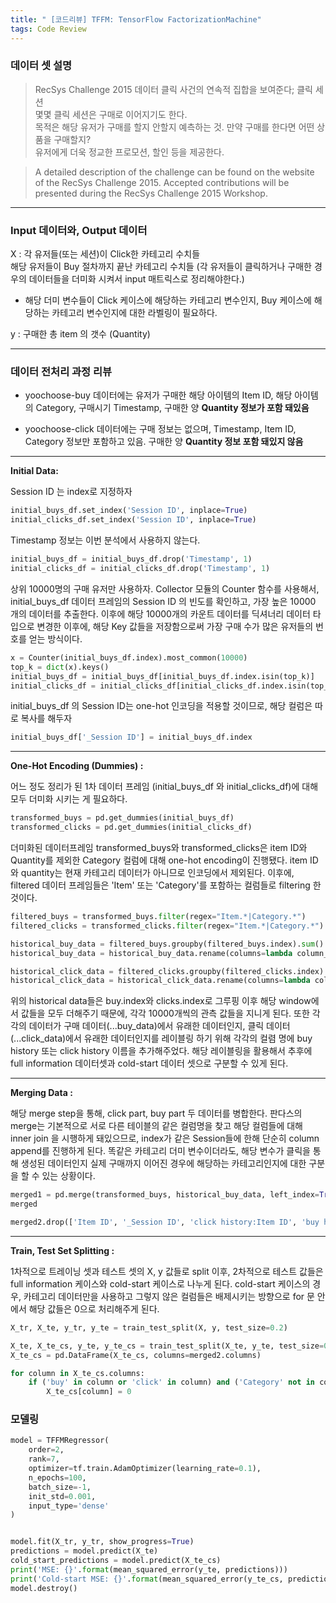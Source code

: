 ```yaml
---
title: " [코드리뷰] TFFM: TensorFlow FactorizationMachine"
tags: Code Review
---
```



### 데이터 셋 설명
>RecSys Challenge 2015 데이터
클릭 사건의 연속적 집합을 보여준다; 클릭 세션<br>
몇몇 클릭 세션은 구매로 이어지기도 한다. <br>
목적은 해당 유저가 구매를 할지 안할지 예측하는 것. 만약 구매를 한다면 어떤 상품을 구매할지?<br>
유저에게 더욱 정교한 프로모션, 할인 등을 제공한다.

>A detailed description of the challenge can be found on the website of the RecSys Challenge 2015.
Accepted contributions will be presented during the RecSys Challenge 2015 Workshop.

---
### Input 데이터와, Output 데이터

X : 각 유저들(또는 세션)이 Click한 카테고리 수치들<br>
 해당 유저들이 Buy 절차까지 끝난 카테고리 수치들 (각 유저들이 클릭하거나 구매한 경우의 데이터들을 더미화 시켜서 input 매트릭스로 정리해야한다.)

 * 해당 더미 변수들이 Click 케이스에 해당하는 카테고리 변수인지, Buy 케이스에 해당하는 카테고리 변수인지에 대한 라벨링이 필요하다.

y : 구매한 총 item 의 갯수 (Quantity)

---

### 데이터 전처리 과정 리뷰
- yoochoose-buy 데이터에는 유저가 구매한 해당 아이템의 Item ID, 해당 아이템의 Category, 구매시기 Timestamp, 구매한 양 **Quantity 정보가 포함 돼있음**<br>

- yoochoose-click 데이터에는 구매 정보는 없으며, Timestamp, Item ID, Category 정보만 포함하고 있음. 구매한 양 **Quantity 정보 포함 돼있지 않음**

---
**Initial Data:** <br>

Session ID 는 index로 지정하자
```python
initial_buys_df.set_index('Session ID', inplace=True)
initial_clicks_df.set_index('Session ID', inplace=True)
```

Timestamp 정보는 이번 분석에서 사용하지 않는다.

~~~python
initial_buys_df = initial_buys_df.drop('Timestamp', 1)
initial_clicks_df = initial_clicks_df.drop('Timestamp', 1)
~~~

상위 10000명의 구매 유저만 사용하자.
Collector 모듈의 Counter 함수를 사용해서, initial_buys_df 데이터 프레임의 Session ID 의 빈도를 확인하고, 가장 높은 10000 개의 데이터를 추출한다. 이후에 해당 10000개의 카운트 데이터를 딕셔너리 데이터 타입으로 변경한 이후에, 해당 Key 값들을 저장함으로써 가장 구매 수가 많은 유저들의 번호를 얻는 방식이다.

~~~python
x = Counter(initial_buys_df.index).most_common(10000)
top_k = dict(x).keys()
initial_buys_df = initial_buys_df[initial_buys_df.index.isin(top_k)]
initial_clicks_df = initial_clicks_df[initial_clicks_df.index.isin(top_k)]
~~~

initial_buys_df 의 Session ID는 one-hot 인코딩을 적용할 것이므로, 해당 컬럼은 따로 복사를 해두자

~~~python
initial_buys_df['_Session ID'] = initial_buys_df.index
~~~

---
**One-Hot Encoding (Dummies) :**<br>

어느 정도 정리가 된 1차 데이터 프레임 (initial_buys_df 와 initial_clicks_df)에 대해 모두 더미화 시키는 게 필요하다.

~~~python
transformed_buys = pd.get_dummies(initial_buys_df)
transformed_clicks = pd.get_dummies(initial_clicks_df)
~~~~

더미화된 데이터프레임 transformed_buys와 transformed_clicks은 item ID와 Quantity를 제외한 Category 컬럼에 대해 one-hot encoding이 진행됐다. item ID와 quantity는 현재 카테고리 데이터가 아니므로 인코딩에서 제외된다. 이후에, filtered 데이터 프레임들은 'Item' 또는 'Category'를 포함하는 컬럼들로 filtering 한 것이다.

~~~python
filtered_buys = transformed_buys.filter(regex="Item.*|Category.*")
filtered_clicks = transformed_clicks.filter(regex="Item.*|Category.*")

historical_buy_data = filtered_buys.groupby(filtered_buys.index).sum()
historical_buy_data = historical_buy_data.rename(columns=lambda column_name: 'buy history:' + column_name)

historical_click_data = filtered_clicks.groupby(filtered_clicks.index).sum()
historical_click_data = historical_click_data.rename(columns=lambda column_name: 'click history:' + column_name)
~~~

위의 historical data들은 buy.index와 clicks.index로 그루핑 이후 해당 window에서 값들을 모두 더해주기 때문에, 각각 10000개씩의 관측 값들을 지니게 된다. 또한 각각의 데이터가 구매 데이터(...buy_data)에서 유래한 데이터인지, 클릭 데이터(...click_data)에서 유래한 데이터인지를 레이블링 하기 위해 각각의 컬렴 명에 buy history 또는 click history 이름을 추가해주었다. 해당 레이블링을 활용해서 추후에 full information 데이터셋과 cold-start 데이터 셋으로 구분할 수 있게 된다.

---
**Merging Data :**<br>

해당 merge step을 통해, click part, buy part 두 데이터를 병합한다. 판다스의 merge는 기본적으로 서로 다른 테이블의 같은 컬럼명을 찾고 해당 컬럼들에 대해 inner join 을 시행하게 돼있으므로, index가 같은 Session들에 한해 단순히 column append를 진행하게 된다. 똑같은 카테고리 더미 변수이더라도, 해당 변수가 클릭을 통해 생성된 데이터인지 실제 구매까지 이어진 경우에 해당하는 카테고리인지에 대한 구분을 할 수 있는 상황이다.

~~~python
merged1 = pd.merge(transformed_buys, historical_buy_data, left_index=True, right_index=True)
merged

merged2.drop(['Item ID', '_Session ID', 'click history:Item ID', 'buy history:Item ID'], 1, inplace=True)
~~~

---

**Train, Test Set Splitting :**<br>

1차적으로 트레이닝 셋과 테스트 셋의 X, y 값들로 split 이후, 2차적으로 테스트 값들은 full information 케이스와 cold-start 케이스로 나누게 된다. cold-start 케이스의 경우, 카테고리 데이터만을 사용하고 그렇지 않은 컬럼들은 배제시키는 방향으로 for 문 안에서 해당 값들은 0으로 처리해주게 된다.

~~~python
X_tr, X_te, y_tr, y_te = train_test_split(X, y, test_size=0.2)

X_te, X_te_cs, y_te, y_te_cs = train_test_split(X_te, y_te, test_size=0.5)
X_te_cs = pd.DataFrame(X_te_cs, columns=merged2.columns)

for column in X_te_cs.columns:
    if ('buy' in column or 'click' in column) and ('Category' not in column):
        X_te_cs[column] = 0
~~~

### 모델링

~~~python
model = TFFMRegressor(
    order=2,
    rank=7,
    optimizer=tf.train.AdamOptimizer(learning_rate=0.1),
    n_epochs=100,
    batch_size=-1,
    init_std=0.001,
    input_type='dense'
)


model.fit(X_tr, y_tr, show_progress=True)
predictions = model.predict(X_te)
cold_start_predictions = model.predict(X_te_cs)
print('MSE: {}'.format(mean_squared_error(y_te, predictions)))
print('Cold-start MSE: {}'.format(mean_squared_error(y_te_cs, predictions)))
model.destroy()
~~~
